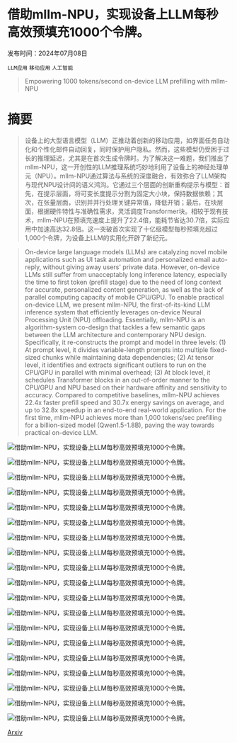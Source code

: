 # 借助mllm-NPU，实现设备上LLM每秒高效预填充1000个令牌。

发布时间：2024年07月08日

`LLM应用` `移动应用` `人工智能`

> Empowering 1000 tokens/second on-device LLM prefilling with mllm-NPU

# 摘要

> 设备上的大型语言模型（LLM）正推动着创新的移动应用，如界面任务自动化和个性化邮件自动回复，同时保护用户隐私。然而，这些模型仍受困于过长的推理延迟，尤其是在首次生成令牌时。为了解决这一难题，我们推出了mllm-NPU，这一开创性的LLM推理系统巧妙地利用了设备上的神经处理单元（NPU）。mllm-NPU通过算法与系统的深度融合，有效弥合了LLM架构与现代NPU设计间的语义鸿沟。它通过三个层面的创新重构提示与模型：首先，在提示层面，将可变长度提示分割为固定大小块，保持数据依赖；其次，在张量层面，识别并并行处理关键异常值，降低开销；最后，在块层面，根据硬件特性与准确性需求，灵活调度Transformer块。相较于现有技术，mllm-NPU在预填充速度上提升了22.4倍，能耗节省达30.7倍，实际应用中加速高达32.8倍。这一突破首次实现了十亿级模型每秒预填充超过1,000个令牌，为设备上LLM的实用化开辟了新纪元。

> On-device large language models (LLMs) are catalyzing novel mobile applications such as UI task automation and personalized email auto-reply, without giving away users' private data. However, on-device LLMs still suffer from unacceptably long inference latency, especially the time to first token (prefill stage) due to the need of long context for accurate, personalized content generation, as well as the lack of parallel computing capacity of mobile CPU/GPU.
  To enable practical on-device LLM, we present mllm-NPU, the first-of-its-kind LLM inference system that efficiently leverages on-device Neural Processing Unit (NPU) offloading. Essentially, mllm-NPU is an algorithm-system co-design that tackles a few semantic gaps between the LLM architecture and contemporary NPU design. Specifically, it re-constructs the prompt and model in three levels: (1) At prompt level, it divides variable-length prompts into multiple fixed-sized chunks while maintaining data dependencies; (2) At tensor level, it identifies and extracts significant outliers to run on the CPU/GPU in parallel with minimal overhead; (3) At block level, it schedules Transformer blocks in an out-of-order manner to the CPU/GPU and NPU based on their hardware affinity and sensitivity to accuracy. Compared to competitive baselines, mllm-NPU achieves 22.4x faster prefill speed and 30.7x energy savings on average, and up to 32.8x speedup in an end-to-end real-world application. For the first time, mllm-NPU achieves more than 1,000 tokens/sec prefilling for a billion-sized model (Qwen1.5-1.8B), paving the way towards practical on-device LLM.

![借助mllm-NPU，实现设备上LLM每秒高效预填充1000个令牌。](../../../paper_images/2407.05858/x1.png)

![借助mllm-NPU，实现设备上LLM每秒高效预填充1000个令牌。](../../../paper_images/2407.05858/x2.png)

![借助mllm-NPU，实现设备上LLM每秒高效预填充1000个令牌。](../../../paper_images/2407.05858/x3.png)

![借助mllm-NPU，实现设备上LLM每秒高效预填充1000个令牌。](../../../paper_images/2407.05858/x4.png)

![借助mllm-NPU，实现设备上LLM每秒高效预填充1000个令牌。](../../../paper_images/2407.05858/x5.png)

![借助mllm-NPU，实现设备上LLM每秒高效预填充1000个令牌。](../../../paper_images/2407.05858/x6.png)

![借助mllm-NPU，实现设备上LLM每秒高效预填充1000个令牌。](../../../paper_images/2407.05858/x7.png)

![借助mllm-NPU，实现设备上LLM每秒高效预填充1000个令牌。](../../../paper_images/2407.05858/x8.png)

![借助mllm-NPU，实现设备上LLM每秒高效预填充1000个令牌。](../../../paper_images/2407.05858/x9.png)

![借助mllm-NPU，实现设备上LLM每秒高效预填充1000个令牌。](../../../paper_images/2407.05858/x10.png)

![借助mllm-NPU，实现设备上LLM每秒高效预填充1000个令牌。](../../../paper_images/2407.05858/x11.png)

![借助mllm-NPU，实现设备上LLM每秒高效预填充1000个令牌。](../../../paper_images/2407.05858/x12.png)

![借助mllm-NPU，实现设备上LLM每秒高效预填充1000个令牌。](../../../paper_images/2407.05858/x13.png)

![借助mllm-NPU，实现设备上LLM每秒高效预填充1000个令牌。](../../../paper_images/2407.05858/x14.png)

![借助mllm-NPU，实现设备上LLM每秒高效预填充1000个令牌。](../../../paper_images/2407.05858/x15.png)

![借助mllm-NPU，实现设备上LLM每秒高效预填充1000个令牌。](../../../paper_images/2407.05858/x16.png)

![借助mllm-NPU，实现设备上LLM每秒高效预填充1000个令牌。](../../../paper_images/2407.05858/x17.png)

![借助mllm-NPU，实现设备上LLM每秒高效预填充1000个令牌。](../../../paper_images/2407.05858/x18.png)

![借助mllm-NPU，实现设备上LLM每秒高效预填充1000个令牌。](../../../paper_images/2407.05858/x19.png)

[Arxiv](https://arxiv.org/abs/2407.05858)